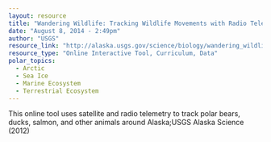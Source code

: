 ```yaml
---
layout: resource
title: "Wandering Wildlife: Tracking Wildlife Movements with Radio Telemetry "
date: "August 8, 2014 - 2:49pm"
author: "USGS"
resource_link: "http://alaska.usgs.gov/science/biology/wandering_wildlife/"
resource_type: "Online Interactive Tool, Curriculum, Data"
polar_topics:
  - Arctic
  - Sea Ice
  - Marine Ecosystem
  - Terrestrial Ecosystem
---
```


This online tool uses satellite and radio telemetry to track polar bears, ducks, salmon, and other animals around Alaska;USGS Alaska Science (2012)
